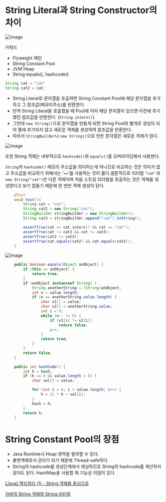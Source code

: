 # String Literal과 String Constructor의 차이

![image](https://user-images.githubusercontent.com/66561524/189258100-9b325e22-9718-46bc-8cd4-c50435ac9a16.png)

키워드

- Flyweight 패턴
- String Constant Pool
- JVM Heap
- String equals(), hashcode()

```java
String cat = "cat"
String cat2 = cat;
```

- String Literal로 문자열을 호출하면 String Constant Pool에 해당 문자열을 추가하고 그 참조값(메모리주소)를 반환한다.
- 만약 String Literal을 호출했을 때 Pool에 이미 해당 문자열이 있으면 이전에 추가했던 참조값을 반환한다. (`String.intern()`)
- 그런데 `new String()`으로 문자열을 만들게 되면 String Pool와 별개로 생성이 되어 풀에 추가되지 않고 새로운 객체를 생성하여 참조값을 반환한다.
- 따라서 `StringBuilder`나 `new String()`으로 만든 문자열은 새로운 객체가 된다.

![image](https://user-images.githubusercontent.com/66561524/189258333-0b1d02a5-43d6-4a4f-91e7-65a271421689.png)

또한 String 객체는 내부적으로 `hashcode()`와 `equals()`를 오버라이딩해서 사용한다.

`String`의 `hashcode()` 메모리 주소값을 의미하는게 아니므로 비교하는 것은 의미가 없고 주소값을 비교하기 위해서는 '`==`'를 사용하는 것이 옳다.결론적으로 리터럴 `"cat"`과 `new String("cat")`은 다른 객체이며 처음 스트링 리터럴을 호출하는 것은 객체를 생성한다고 보기 힘들기 때문에 한 번만 객체 생성이 된다.

```java
    @Test
    void test(){
        String cat = "cat";
        String cat2 = new String("cat");
        StringBuilder stringBuilder = new StringBuilder();
        String cat3 = stringBuilder.append("cat").toString();

        assertTrue(cat == cat.intern() && cat == "cat");
        assertTrue(cat != cat2 && cat != cat3);
        assertTrue(cat2 != cat3);
        assertTrue(cat.equals(cat2) && cat.equals(cat3));
    }
```

![image](https://user-images.githubusercontent.com/66561524/189258353-56a39461-4e7b-44e4-ae4a-a6ad6ec95a01.png)

```java
    public boolean equals(Object anObject) {
        if (this == anObject) {
            return true;
        }
        if (anObject instanceof String) {
            String anotherString = (String)anObject;
            int n = value.length;
            if (n == anotherString.value.length) {
                char v1[] = value;
                char v2[] = anotherString.value;
                int i = 0;
                while (n-- != 0) {
                    if (v1[i] != v2[i])
                        return false;
                    i++;
                }
                return true;
            }
        }
        return false;
    }
```

```java
    public int hashCode() {
        int h = hash;
        if (h == 0 && value.length > 0) {
            char val[] = value;

            for (int i = 0; i < value.length; i++) {
                h = 31 * h + val[i];
            }
            hash = h;
        }
        return h;
    }
```

# String Constant Pool의 장점
- Java Runtime시 Heap 영역을 절약할 수 있다.
- 불변객체로서 관리가 되기 때문에 Thread-safe하다.
- String의 hashcode를 생성단계에서 캐싱하므로 String의 hashcode를 계산하지 않아도 된다. HashMap을 사용할 때 기능상 이점이 있다.


[[Java] 핵심정리 (1) - String 객체를 중심으로](https://victorydntmd.tistory.com/133)

[자바의 String 객체와 String 리터럴](https://madplay.github.io/post/java-string-literal-vs-string-object)
